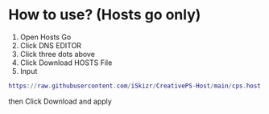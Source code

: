 # How to use? (Hosts go only)
1. Open Hosts Go
2. Click DNS EDITOR
3. Click three dots above
4. Click Download HOSTS File
5. Input
```lua
https://raw.githubusercontent.com/iSkizr/CreativePS-Host/main/cps.host
```
then Click Download and apply
